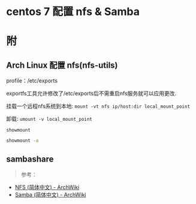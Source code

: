 <link href="../../css/style.css" rel="stylesheet" type="text/css" />


# centos 7 配置 nfs & Samba


# 附

## Arch Linux 配置 nfs(nfs-utils)

profile：/etc/exports

exportfs工具允许修改了/etc/exports后不需重启nfs服务就可以应用更改.

挂载一个远程nfs系统到本地: `mount -vt nfs ip/host:dir local_mount_point`

卸载: `umount -v local_mount_point`

`showmount`

```Bash
showmount -a
```


## sambashare

> 参考：

+ [NFS (简体中文) - ArchWiki][nfs]
+ [Samba (简体中文) - ArchWiki][samba]

[nfs]: https://wiki.configlinux.org/index.php/Nfs_(%E7%AE%80%E4%BD%93%E4%B8%AD%E6%96%87)
[samba]: https://wiki.configlinux.org/index.php/Samba_(%E7%AE%80%E4%BD%93%E4%B8%AD%E6%96%87)
